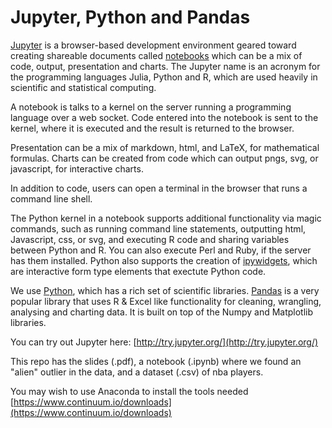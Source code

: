 # Jupyter, Python and Pandas

[Jupyter](http://jupyter.org/) is a browser-based development environment geared toward creating shareable documents called [notebooks](http://jupyter.org/assets/jupyterpreview.png) which can be a mix of code, output, presentation and charts. The Jupyter name is an acronym for the programming languages Julia, Python and R, which are used heavily in scientific and statistical computing.

A notebook is talks to a kernel on the server running a programming language over a web socket. Code entered into the notebook is sent to the kernel, where it is executed and the result is returned to the browser. 

Presentation can be a mix of markdown, html, and LaTeX, for mathematical formulas. Charts can be created from code which can output pngs, svg, or javascript, for interactive charts.

In addition to code, users can open a terminal in the browser that runs a command line shell.

The Python kernel in a notebook supports additional functionality via magic commands, such as running command line statements, outputting html, Javascript, css, or svg, and executing R code and sharing variables between Python and R. You can also execute Perl and Ruby, if the server has them installed. Python also supports the creation of [ipywidgets](https://github.com/jupyter-widgets/ipywidgets/blob/master/docs/source/examples/Index.ipynb), which are interactive form type elements that exectute Python code.

We use [Python](https://www.python.org/), which has a rich set of scientific libraries. [Pandas](http://pandas.pydata.org/) is a very popular library that uses R & Excel like functionality for cleaning, wrangling, analysing and charting data. It is built on top of the Numpy and Matplotlib libraries.

You can try out Jupyter here: [http://try.jupyter.org/](http://try.jupyter.org/)

This repo has the slides (.pdf), a notebook (.ipynb) where we found an "alien" outlier in the data, and a dataset (.csv) of nba players.

You may wish to use Anaconda to install the tools needed
[https://www.continuum.io/downloads](https://www.continuum.io/downloads)
